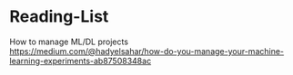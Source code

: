 # Reading-List

How to manage ML/DL projects  
https://medium.com/@hadyelsahar/how-do-you-manage-your-machine-learning-experiments-ab87508348ac 
